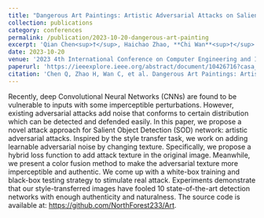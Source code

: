 ```yaml
---
title: "Dangerous Art Paintings: Artistic Adversarial Attacks on Salient Object Detection"
collection: publications
category: conferences
permalink: /publication/2023-10-20-dangerous-art-painting
excerpt: 'Qian Chen<sup>†</sup>, Haichao Zhao, **Chi Wan**<sup>†</sup> and Tianrun Yang'
date: 2023-10-20
venue: '2023 4th International Conference on Computer Engineering and Intelligent Control (ICCEIC)'
paperurl: 'https://ieeexplore.ieee.org/abstract/document/10426716?casa_token=dOBTVXrsT1cAAAAA:-O4MvWfW9Ym8sqSAS4UQth-WC55Wx7C7BD5je9DSltfdYVbdHq4_P91GoJhUWFrL_-c6qferHQ'
citation: 'Chen Q, Zhao H, Wan C, et al. Dangerous Art Paintings: Artistic Adversarial Attacks on Salient Object Detection[C]//2023 4th International Conference on Computer Engineering and Intelligent Control (ICCEIC). IEEE, 2023: 198-204.'
---
```


Recently, deep Convolutional Neural Networks (CNNs) are found to be vulnerable to inputs with some imperceptible perturbations. However, existing adversarial attacks add noise that conforms to certain distribution which can be detected and defended easily. In this paper, we propose a novel attack approach for Salient Object Detection (SOD) network: artistic adversarial attacks. Inspired by the style transfer task, we work on adding learnable adversarial noise by changing texture. Specifically, we propose a hybrid loss function to add attack texture in the original image. Meanwhile, we present a color fusion method to make the adversarial texture more imperceptible and authentic. We come up with a white-box training and black-box testing strategy to stimulate real attack. Experiments demonstrate that our style-transferred images have fooled 10 state-of-the-art detection networks with enough authenticity and naturalness. The source code is available at: https://github.com/NorthForest233/Art.
